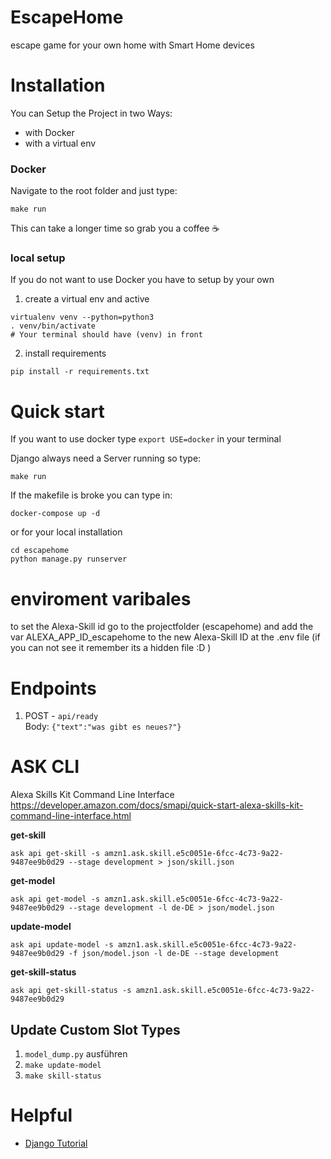 # EscapeHome
escape game for your own home with Smart Home devices

# Installation 
You can Setup the Project in two Ways: 
* with Docker
* with a virtual env
### Docker
Navigate to the root folder and just type: 

```shell
make run
```

This can take a longer time so grab you a coffee ☕

### local setup
If you do not want to use Docker you have to setup by your own

1. create a virtual env and active 
```shell
virtualenv venv --python=python3
. venv/bin/activate
# Your terminal should have (venv) in front
```
2. install requirements
```shell
pip install -r requirements.txt
```

# Quick start
If you want to use docker type `export USE=docker` in your terminal

Django always need a Server running so type: 
```shell
make run
```

If the makefile is broke you can type in: 
```shell
docker-compose up -d 
```
or for your local installation

```shell
cd escapehome
python manage.py runserver
```
# enviroment varibales
to set the Alexa-Skill id go to the projectfolder (escapehome) and add the var ALEXA_APP_ID_escapehome to the new Alexa-Skill ID at the .env file (if you can not see it remember its a hidden file :D )

# Endpoints
1. POST - `api/ready`  
Body: `{"text":"was gibt es neues?"}`


# ASK CLI
Alexa Skills Kit Command Line Interface  
https://developer.amazon.com/docs/smapi/quick-start-alexa-skills-kit-command-line-interface.html


**get-skill** 
```
ask api get-skill -s amzn1.ask.skill.e5c0051e-6fcc-4c73-9a22-9487ee9b0d29 --stage development > json/skill.json
```

**get-model**
```
ask api get-model -s amzn1.ask.skill.e5c0051e-6fcc-4c73-9a22-9487ee9b0d29 --stage development -l de-DE > json/model.json
```

**update-model**
```
ask api update-model -s amzn1.ask.skill.e5c0051e-6fcc-4c73-9a22-9487ee9b0d29 -f json/model.json -l de-DE --stage development
```

**get-skill-status**
```
ask api get-skill-status -s amzn1.ask.skill.e5c0051e-6fcc-4c73-9a22-9487ee9b0d29
```

## Update Custom Slot Types
1. `model_dump.py` ausführen
2. `make update-model`
3. `make skill-status`


# Helpful 
* [Django Tutorial](https://docs.djangoproject.com/en/2.2/intro/tutorial01/)
